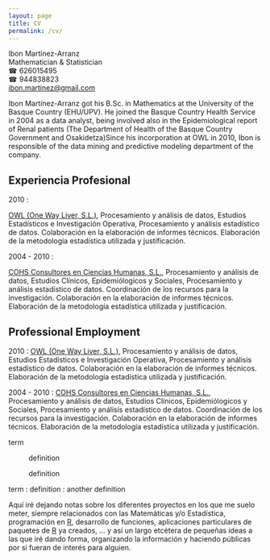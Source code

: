 ```yaml
---
layout: page
title: CV
permalink: /cv/
---
```


Ibon Martínez-Arranz  
Mathematician & Statistician  
☎ 626015495  
☎ 944838823  
ibon.martinez@gmail.com  


Ibon Martínez-Arranz got his B.Sc. in Mathematics at the University of the Basque Country (EHU/UPV). He joined the Basque Country Health Service in 2004 as a data analyst, being involved also in the 
Epidemiological report of Renal patients (The Department of Health of the Basque Country Government and Osakidetza)Since his incorporation at OWL in 2010, Ibon is responsible of the data mining and predictive modeling department of the company.

Experiencia Profesional
-----------------------

2010 <!--<br> <img class="logo" src="./logos/owl_cv.svg"/>-->
:   <div id="experience">
    <span class="place">[OWL (One Way Liver, S.L.)](http://www.owlmetabolomics.com/liver-disease-diagnosis.aspx)</span>,
    <span class="description">Procesamiento y análisis de datos, Estudios Estadísticos e Investigación Operativa</span>,
    <span class="fulldescription">Procesamiento y análisis estadístico de datos. Colaboración en la elaboración de informes técnicos. Elaboración de la metodología estadística utilizada y justificación.</span>
    </div>

2004 - 2010
:   <div id="experience">
    <span class="place">[COHS Consultores en Ciencias Humanas, S.L.](http://www.gac.com.es)</span>,
    <span class="description">Procesamiento y análisis de datos, Estudios Clínicos, Epidemiólogicos y Sociales</span>,
    <span class="fulldescription">Procesamiento y análisis estadístico de datos. Coordinación de los recursos para la investigación. Colaboración en la elaboración de informes técnicos. Elaboración de la metodología estadística utilizada y justificación.</span>
    </div>


Professional Employment
-----------------------

2010
: [OWL (One Way Liver, S.L.)](http://www.owlmetabolomics.com/liver-disease-diagnosis.aspx), Procesamiento y análisis de datos, Estudios Estadísticos e Investigación Operativa, Procesamiento y análisis estadístico de datos. Colaboración en la elaboración de informes técnicos. Elaboración de la metodología estadística utilizada y justificación.

2004 - 2010
: [COHS Consultores en Ciencias Humanas, S.L.](http://www.gac.com.es), Procesamiento y análisis de datos, Estudios Clínicos, Epidemiólogicos y Sociales, Procesamiento y análisis estadístico de datos. Coordinación de los recursos para la investigación. Colaboración en la elaboración de informes técnicos. Elaboración de la metodología estadística utilizada y justificación.


<dl>
  <dt>term</dt>
  <dd>
    <p>definition</p>
  </dd>
  <dd>definition</dd>
</dl>


term
: definition
: another definition

Aquí iré dejando notas sobre los diferentes proyectos en los que me suelo meter, siempre relacionados 
con las Matemáticas y/o Estadística, programación en [R][], desarrollo de funciones, aplicaciones 
particulares de paquetes de [R][] ya creados, ... y así un largo etcétera de pequeñas ideas a las que 
iré dando forma, organizando la información y haciendo públicas por si fueran de interés para alguien.

[R]: http://www.r-project.org/ "R es un lenguaje y entorno de programación para análisis estadístico y gráfico."